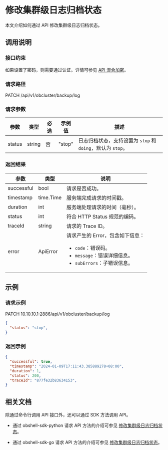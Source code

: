 # 修改集群级日志归档状态

本文介绍如何通过 API 修改集群级日志归档状态。

## 调用说明

### 接口约束

如果设置了密码，则需要通过认证。详情可参见 [API 混合加密](../20.api-hybrid-encryption.md)。

### 请求路径

PATCH /api/v1/obcluster/backup/log

### 请求参数

| 参数 | 类型 | 必选 | 示例值 | 描述 |
|------|------|------|---------|------|
| status | string | 否 | "stop" | 日志归档状态，支持设置为 `stop` 和 `doing`，默认为 `stop`。 |

### 返回结果

| 参数 | 类型 | 说明 |
|-----|-------|------|
| successful | bool | 请求是否成功。 |
| timestamp | time.Time | 服务端完成请求的时间戳。 |
| duration | int | 服务端处理请求的时间（毫秒）。 |
| status | int | 符合 HTTP Status 规范的编码。 |
| traceId | string | 请求的 Trace ID。 |
| error | ApiError | 请求产生的 Error，包含如下信息：<ul><li><code>code</code>：错误码。</li><li><code>message</code>：错误详细信息。</li><li><code>subErrors</code>：子错误信息。</li></ul> |

## 示例

### 请求示例

PATCH 10.10.10.1:2886/api/v1/obcluster/backup/log

```json
{
  "status": "stop",
}
```

### 返回示例

```json
{
  "successful": true,
  "timestamp": "2024-01-09T17:11:43.385889278+08:00",
  "duration": 1,
  "status": 200,
  "traceId": "877fe32b83634153",
}
```

## 相关文档

除通过命令行调用 API 接口外，还可以通过 SDK 方法调用 API。

* 通过 obshell-sdk-python 请求 API 方法的介绍可参见 [修改集群级日志归档状态](../../500.obshell-sdk-reference/100.python/600.backup-management/1200.modify-cluster-level-tenant-logs-archive-status-of-python.md)。

* 通过 obshell-sdk-go 请求 API 方法的介绍可参见 [修改集群级日志归档状态](../../500.obshell-sdk-reference/200.go/600.backup-management/1200.modify-cluster-level-tenant-logs-archive-status-of-go.md)。
